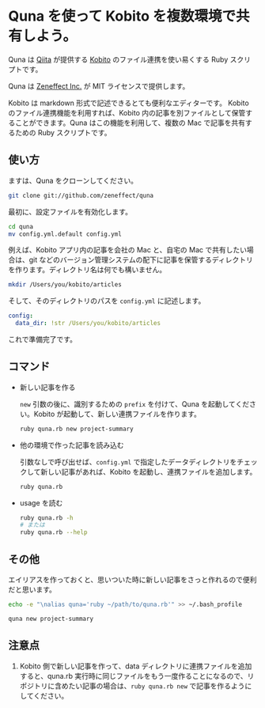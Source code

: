 Quna を使って Kobito を複数環境で共有しよう。
=====

Quna は [Qiita](https://qiita.com) が提供する [Kobito](http://kobito.qiita.com/ja) のファイル連携を使い易くする Ruby スクリプトです。

Quna は [Zeneffect Inc.](http://zeneffect.co.jp) が MIT ライセンスで提供します。

Kobito は markdown 形式で記述できるとても便利なエディターです。
Kobito のファイル連携機能を利用すれば、Kobito 内の記事を別ファイルとして保管することができます。Quna はこの機能を利用して、複数の Mac で記事を共有するための Ruby スクリプトです。

## 使い方

ますは、Quna をクローンしてください。

```bash
git clone git://github.com/zeneffect/quna
```

最初に、設定ファイルを有効化します。

```bash
cd quna
mv config.yml.default config.yml
```

例えば、Kobito アプリ内の記事を会社の Mac と、自宅の Mac で共有したい場合は、git などのバージョン管理システムの配下に記事を保管するディレクトリを作ります。ディレクトリ名は何でも構いません。

```bash
mkdir /Users/you/kobito/articles
```

そして、そのディレクトリのパスを `config.yml` に記述します。

```yaml
config:
  data_dir: !str /Users/you/kobito/articles
```

これで準備完了です。

## コマンド

* 新しい記事を作る

  `new` 引数の後に、識別するための `prefix` を付けて、Quna を起動してください。Kobito が起動して、新しい連携ファイルを作ります。

  ```bash
  ruby quna.rb new project-summary
  ```

* 他の環境で作った記事を読み込む

  引数なしで呼び出せば、`config.yml` で指定したデータディレクトリをチェックして新しい記事があれば、Kobito を起動し、連携ファイルを追加します。

  ```bash
  ruby quna.rb
  ```

* usage を読む

  ```bash
  ruby quna.rb -h
  # または
  ruby quna.rb --help
  ```

## その他


エイリアスを作っておくと、思いついた時に新しい記事をさっと作れるので便利だと思います。

```bash
echo -e "\nalias quna='ruby ~/path/to/quna.rb'" >> ~/.bash_profile

quna new project-summary
```


## 注意点


1. Kobito 側で新しい記事を作って、data ディレクトリに連携ファイルを追加すると、quna.rb 実行時に同じファイルをもう一度作ることになるので、リポジトリに含めたい記事の場合は、`ruby quna.rb new` で記事を作るようにしてください。
